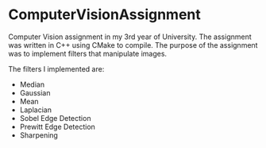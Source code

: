 # ComputerVisionAssignment

Computer Vision assignment in my 3rd year of University. 
The assignment was written in C++ using CMake to compile.
The purpose of the assignment was to implement filters that manipulate images.

The filters I implemented are:
- Median
- Gaussian
- Mean
- Laplacian
- Sobel Edge Detection
- Prewitt Edge Detection
- Sharpening
